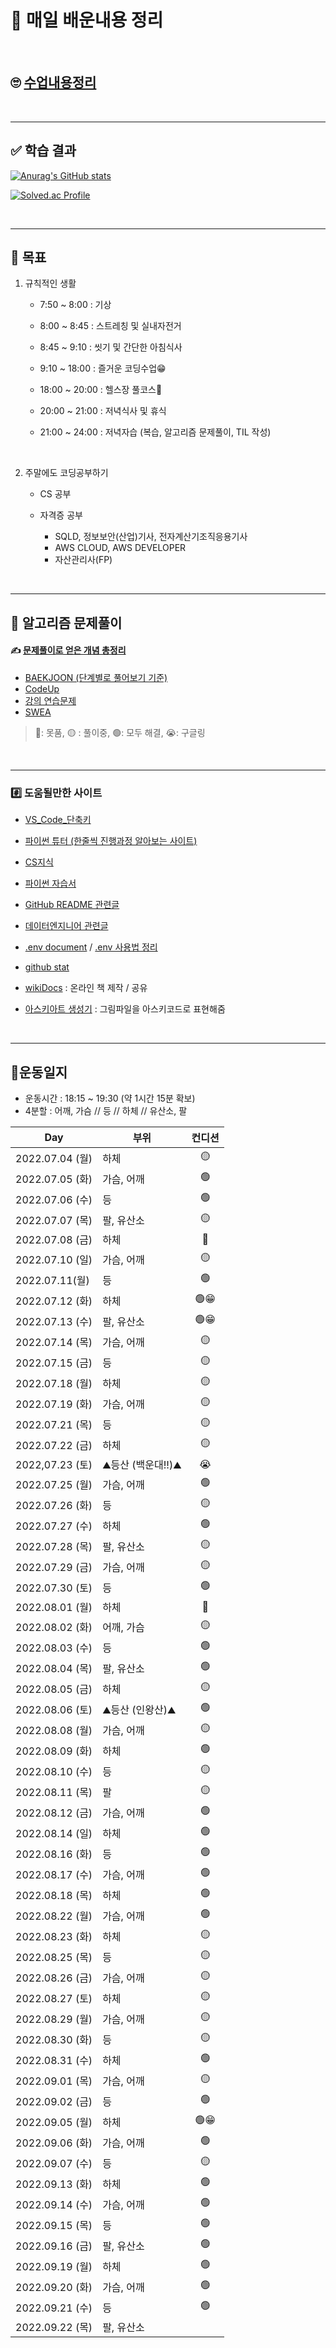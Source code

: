 # 📖 매일 배운내용 정리

​      

## 🙄 [수업내용정리](./TIL/README.md)  

​    

----

## ✅ 학습 결과

[![Anurag's GitHub stats](https://github-readme-stats.vercel.app/api?username=Yoonsik-Shin&show_icons=true)](https://github.com/anuraghazra/github-readme-stats)

[![Solved.ac Profile](http://mazassumnida.wtf/api/v2/generate_badge?boj=pocket0994)](https://solved.ac/pocket0994/)

​      

---

## 🎢 목표

1. 규칙적인 생활

   - 7:50 ~ 8:00 : 기상

   - 8:00 ~ 8:45 : 스트레칭 및 실내자전거

   - 8:45 ~ 9:10 : 씻기 및 간단한 아침식사

   - 9:10 ~ 18:00 : 즐거운 코딩수업😁

   - 18:00 ~ 20:00 : 헬스장 풀코스💪

   - 20:00 ~ 21:00 : 저녁식사 및 휴식

   - 21:00 ~ 24:00 : 저녁자습 (복습, 알고리즘 문제풀이, TIL 작성)


​     

2. 주말에도 코딩공부하기

   - CS 공부
   - 자격증 공부
   
     - SQLD, 정보보안(산업)기사, 전자계산기조직응용기사
     - AWS CLOUD, AWS DEVELOPER
     - 자산관리사(FP)
     

​    

---

## 🔞 알고리즘 문제풀이

#### ✍️ [문제풀이로 얻은 개념 총정리](./Algorism/README.md)  

- [BAEKJOON (단계별로 풀어보기 기준)](./Algorism/BAEKJOON/README.md)
- [CodeUp](./Algorism/Codeup)
- [강의 연습문제](./Algorism/연습문제)
- [SWEA](./Algorism/SWEA)

> 🔴: 못품, 🟡 : 풀이중, 🟢: 모두 해결, 😭: 구글링

​    

---

### #️⃣ 도움될만한 사이트

- [VS_Code_단축키](./TIPs/VS_Code_단축키.md)
- [파이썬 튜터 (한줄씩 진행과정 알아보는 사이트)](https://pythontutor.com/visualize.html#mode=edit)
- [CS지식](https://github.com/JaeYeopHan/Interview_Question_for_Beginner#technical-interview-guidelines-for-beginners)
- [파이썬 자습서](https://docs.python.org/ko/3/tutorial/index.html#the-python-tutorial)
- [GitHub README 관련글](https://hphk-edu.notion.site/GitHub-Profile-README-b447c5bcfd5043d787c7d6bb21817c63)
- [데이터엔지니어 관련글](https://github.com/Team-Neighborhood/I-want-to-study-Data-Science/wiki/%EB%8D%B0%EC%9D%B4%ED%84%B0-%EC%97%94%EC%A7%80%EB%8B%88%EC%96%B4)
- [.env document](https://github.com/theskumar/python-dotenv) / [.env 사용법 정리](./TIPs/env활용.md)
- [github stat](https://github.com/anuraghazra/github-readme-stats)
- [wikiDocs](https://wikidocs.net/) : 온라인 책 제작 / 공유
- [아스키아트 생성기](https://wepplication.github.io/tools/asciiArtGen/?fontSelector=Coinstak&userInput=%EC%95%84%EC%8A%A4%ED%82%A4) : 그림파일을 아스키코드로 표현해줌

  ​    

---

## 💪운동일지

- 운동시간 : 18:15 ~ 19:30 (약 1시간 15분 확보)
- 4분할 : 어깨, 가슴 // 등 // 하체 // 유산소, 팔

| Day             | 부위              | 컨디션 |
| --------------- | ----------------- | :----: |
| 2022.07.04 (월) | 하체              |   🟡    |
| 2022.07.05 (화) | 가슴, 어깨        |   🟢    |
| 2022.07.06 (수) | 등                |   🟢    |
| 2022.07.07 (목) | 팔, 유산소        |   🟡    |
| 2022.07.08 (금) | 하체              |   🔴    |
| 2022.07.10 (일) | 가슴, 어깨        |   🟡    |
| 2022.07.11(월)  | 등                |   🟢    |
| 2022.07.12 (화) | 하체              |   🟢😁   |
| 2022.07.13 (수) | 팔, 유산소        |   🟢😁   |
| 2022.07.14 (목) | 가슴, 어깨        |   🟡    |
| 2022.07.15 (금) | 등                |   🟡    |
| 2022.07.18 (월) | 하체              |   🟡    |
| 2022.07.19 (화) | 가슴, 어깨        |   🟡    |
| 2022.07.21 (목) | 등                |   🟡    |
| 2022.07.22 (금) | 하체              |   🟡    |
| 2022,07.23 (토) | ⛰️등산 (백운대!!)⛰️ |   😭    |
| 2022.07.25 (월) | 가슴, 어깨        |   🟢    |
| 2022.07.26 (화) | 등                |   🟡    |
| 2022.07.27 (수) | 하체              |   🟢    |
| 2022.07.28 (목) | 팔, 유산소        |   🟡    |
| 2022.07.29 (금) | 가슴, 어깨        |   🟡    |
| 2022.07.30 (토) | 등                |   🟢    |
| 2022.08.01 (월) | 하체              |   🔴    |
| 2022.08.02 (화) | 어깨, 가슴        |   🟡    |
| 2022.08.03 (수) | 등                |   🟢    |
| 2022.08.04 (목) | 팔, 유산소        |   🟢    |
| 2022.08.05 (금) | 하체              |   🟡    |
| 2022.08.06 (토) | ⛰️등산 (인왕산)⛰️   |   🟢    |
| 2022.08.08 (월) | 가슴, 어깨        |   🟡    |
| 2022.08.09 (화) | 하체              |   🟢    |
| 2022.08.10 (수) | 등                |   🟡    |
| 2022.08.11 (목) | 팔                |   🟡    |
| 2022.08.12 (금) | 가슴, 어깨        |   🟢    |
| 2022.08.14 (일) | 하체              |   🟢    |
| 2022.08.16 (화) | 등                |   🟢    |
| 2022.08.17 (수) | 가슴, 어깨        |   🟢    |
| 2022.08.18 (목) | 하체              |   🟢    |
| 2022.08.22 (월) | 가슴, 어깨        |   🟢    |
| 2022.08.23 (화) | 하체              |   🟡    |
| 2022.08.25 (목) | 등                |   🟡    |
| 2022.08.26 (금) | 가슴, 어깨        |   🟡    |
| 2022.08.27 (토) | 하체              |   🟡    |
| 2022.08.29 (월) | 가슴, 어깨        |   🟡    |
| 2022.08.30 (화) | 등                |   🟡    |
| 2022.08.31 (수) | 하체              |   🟢    |
| 2022.09.01 (목) | 가슴, 어깨        |   🟡    |
| 2022.09.02 (금) | 등                |   🟢    |
| 2022.09.05 (월) | 하체              |   🟢😁   |
| 2022.09.06 (화) | 가슴, 어깨        |   🟢    |
| 2022.09.07 (수) | 등                |   🟡    |
| 2022.09.13 (화) | 하체              |   🟢    |
| 2022.09.14 (수) | 가슴, 어깨        |   🟢    |
| 2022.09.15 (목) | 등                |   🟢    |
| 2022.09.16 (금) | 팔, 유산소        |   🟢    |
| 2022.09.19 (월) | 하체              |   🟢    |
| 2022.09.20 (화) | 가슴, 어깨        |   🟢    |
| 2022.09.21 (수) | 등                |   🟢    |
| 2022.09.22 (목) | 팔, 유산소        |        |
